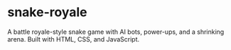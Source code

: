 # snake-royale
A battle royale-style snake game with AI bots, power-ups, and a shrinking arena. Built with HTML, CSS, and JavaScript.
